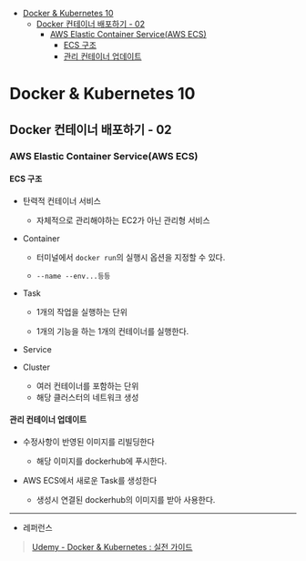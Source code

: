 - [Docker \& Kubernetes 10](#docker--kubernetes-10)
  - [Docker 컨테이너 배포하기 - 02](#docker-컨테이너-배포하기---02)
    - [AWS Elastic Container Service(AWS ECS)](#aws-elastic-container-serviceaws-ecs)
      - [ECS 구조](#ecs-구조)
      - [관리 컨테이너 업데이트](#관리-컨테이너-업데이트)

# Docker & Kubernetes 10

## Docker 컨테이너 배포하기 - 02

### AWS Elastic Container Service(AWS ECS)

#### ECS 구조

- 탄력적 컨테이너 서비스
  
  - 자체적으로 관리해야하는 EC2가 아닌 관리형 서비스

- Container 
  
  - 터미널에서 `docker run`의 실행시 옵션을 지정할 수 있다.
  
  - `--name --env...등등`

- Task
  
  - 1개의 작업을 실행하는 단위
  
  - 1개의 기능을 하는 1개의 컨테이너를 실행한다.

- Service

- Cluster
  
  - 여러 컨테이너를 포함하는 단위
  - 해당 클러스터의 네트워크 생성

#### 관리 컨테이너 업데이트

- 수정사항이 반영된 이미지를 리빌딩한다
  
  - 해당 이미지를 dockerhub에 푸시한다.

- AWS ECS에서 새로운 Task를 생성한다
  
  - 생성시 연결된 dockerhub의 이미지를 받아 사용한다.

---

- 레퍼런스

> [Udemy - Docker & Kubernetes : 실전 가이드](https://www.udemy.com/course/docker-kubernetes-2022/)
